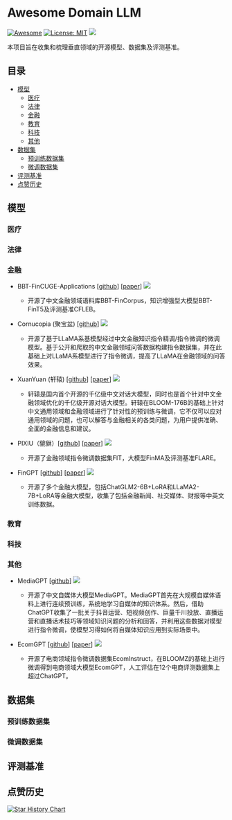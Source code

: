 # Awesome Domain LLM

[![Awesome](https://camo.githubusercontent.com/64f8905651212a80869afbecbf0a9c52a5d1e70beab750dea40a994fa9a9f3c6/68747470733a2f2f617765736f6d652e72652f62616467652e737667)](https://github.com/luban-agi/awesome-Domain-LLM) 
[![License: MIT](https://img.shields.io/badge/License-MIT-green.svg)](https://opensource.org/licenses/MIT) 
![](https://img.shields.io/github/last-commit/luban-agi/Awesome-Domain-LLM?color=green)

本项目旨在收集和梳理垂直领域的开源模型、数据集及评测基准。

## 目录

- [模型](#模型)
  - [医疗](#医疗)
  - [法律](#法律)
  - [金融](#金融)
  - [教育](#教育)
  - [科技](#科技)
  - [其他](#其他)
- [数据集](#数据集)
  - [预训练数据集](#预训练数据集)
  - [微调数据集](#微调数据集)
- [评测基准](#评测基准)
- [点赞历史](#点赞历史)

## 模型

### 医疗

### 法律

### 金融

- BBT-FinCUGE-Applications [[github](https://github.com/ssymmetry/BBT-FinCUGE-Applications)] [[paper](https://arxiv.org/abs/2302.09432)]
  ![](https://img.shields.io/github/stars/ssymmetry/BBT-FinCUGE-Applications.svg)
  - 开源了中文金融领域语料库BBT-FinCorpus，知识增强型大模型BBT-FinT5及评测基准CFLEB。

- Cornucopia (聚宝盆) [[github](https://github.com/jerry1993-tech/Cornucopia-LLaMA-Fin-Chinese)]
  ![](https://img.shields.io/github/stars/jerry1993-tech/Cornucopia-LLaMA-Fin-Chinese.svg)
  - 开源了基于LLaMA系基模型经过中文金融知识指令精调/指令微调的微调模型。基于公开和爬取的中文金融领域问答数据构建指令数据集，并在此基础上对LLaMA系模型进行了指令微调，提高了LLaMA在金融领域的问答效果。

- XuanYuan (轩辕) [[github](https://github.com/Duxiaoman-DI/XuanYuan)] [[paper](https://arxiv.org/abs/2305.12002)]
  ![](https://img.shields.io/github/stars/Duxiaoman-DI/XuanYuan.svg)
  - 轩辕是国内首个开源的千亿级中文对话大模型，同时也是首个针对中文金融领域优化的千亿级开源对话大模型。轩辕在BLOOM-176B的基础上针对中文通用领域和金融领域进行了针对性的预训练与微调，它不仅可以应对通用领域的问题，也可以解答与金融相关的各类问题，为用户提供准确、全面的金融信息和建议。

- PIXIU（貔貅）[[github](https://github.com/chancefocus/PIXIU)] [[paper](https://arxiv.org/abs/2306.05443)]
  ![](https://img.shields.io/github/stars/chancefocus/PIXIU.svg)
  - 开源了金融领域指令微调数据集FIT，大模型FinMA及评测基准FLARE。

- FinGPT [[github](https://github.com/AI4Finance-Foundation/FinGPT)] [[paper](https://arxiv.org/abs/2306.06031)]
  ![](https://img.shields.io/github/stars/AI4Finance-Foundation/FinGPT.svg)
  - 开源了多个金融大模型，包括ChatGLM2-6B+LoRA和LLaMA2-7B+LoRA等金融大模型，收集了包括金融新闻、社交媒体、财报等中英文训练数据。

### 教育

### 科技

### 其他

- MediaGPT [[github](https://github.com/IMOSR/MediaGPT)]
  ![](https://img.shields.io/github/stars/IMOSR/MediaGPT.svg)
  - 开源了中文自媒体大模型MediaGPT。MediaGPT首先在大规模自媒体语料上进行连续预训练，系统地学习自媒体的知识体系。然后，借助ChatGPT收集了一批关于抖音运营、短视频创作、巨量千川投放、直播运营和直播话术技巧等领域知识问题的分析和回答，并利用这些数据对模型进行指令微调，使模型习得如何将自媒体知识应用到实际场景中。

- EcomGPT [[github](https://github.com/Alibaba-NLP/EcomGPT)] [[paper](https://arxiv.org/abs/2308.06966)]
  ![](https://img.shields.io/github/stars/Alibaba-NLP/EcomGPT.svg)
  - 开源了电商领域指令微调数据集EcomInstruct，在BLOOMZ的基础上进行微调得到电商领域大模型EcomGPT，人工评估在12个电商评测数据集上超过ChatGPT。

## 数据集

### 预训练数据集

### 微调数据集

## 评测基准

## 点赞历史
[![Star History Chart](https://api.star-history.com/svg?repos=luban-agi/Awesome-Domain-LLM&type=Date)](https://star-history.com/#luban-agi/Awesome-Domain-LLM&Date)

